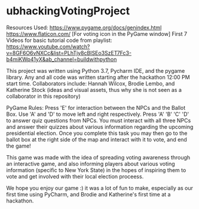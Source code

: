# ubhackingVotingProject

Resources Used:
  https://www.pygame.org/docs/genindex.html
  https://www.flaticon.com/ [For voting icon in the PyGame window]
  First 7 Videos for basic tutorial code from playlist: https://www.youtube.com/watch?v=8GF6O6vNXCc&list=PLhTjy8cBISEo3SzET7Fc3-b4miKWp41yX&ab_channel=buildwithpython
  
This project was written using Python 3.7, Pycharm IDE, and the pygame library. Any and all code was written starting after the hackathon 12:00 PM start time.
Collaborators include: Hannah Wilcox, Brodie Lembo, and Katherine Stock (ideas and visual assets, thus why she is not seen as a collaborator in this repository)

PyGame Rules:
  Press 'E' for interaction between the NPCs and the Ballot Box. Use 'A' and 'D' to move left and right respectively.
  Press 'A' 'B' 'C' 'D' to answer quiz questions from NPCs.
  You must interact with all three NPCs and answer their quizzes about various information regarding the upcoming presidential election. Once you
  complete this task you may then go to the ballot box at the right side of the map and interact with it to vote, and end the game!
  
This game was made with the idea of spreading voting awareness through an interactive game, and also informing players about various voting information (specific to New York State)
in the hopes of inspiring them to vote and get involved with their local election proceess.

We hope you enjoy our game :) it was a lot of fun to make, especially as our first time using PyCharm, and Brodie and Katherine's first time at a hackathon.
